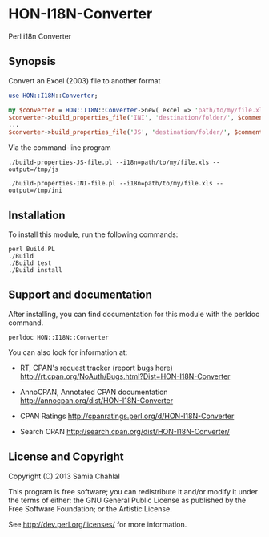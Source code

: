 HON-I18N-Converter
==================

Perl i18n Converter

Synopsis
------------

Convert an Excel (2003) file to another format

```perl
use HON::I18N::Converter;

my $converter = HON::I18N::Converter->new( excel => 'path/to/my/file.xls' );
$converter->build_properties_file('INI', 'destination/folder/', $comment);
...
$converter->build_properties_file('JS', 'destination/folder/', $comment);
```

Via the command-line program

```
./build-properties-JS-file.pl --i18n=path/to/my/file.xls --output=/tmp/js

./build-properties-INI-file.pl --i18n=path/to/my/file.xls --output=/tmp/ini
```

Installation
------------

To install this module, run the following commands:

    perl Build.PL
    ./Build
    ./Build test
    ./Build install
  
Support and documentation
-------------------------

After installing, you can find documentation for this module with the
perldoc command.

    perldoc HON::I18N::Converter

You can also look for information at:

* RT, CPAN's request tracker (report bugs here)
  http://rt.cpan.org/NoAuth/Bugs.html?Dist=HON-I18N-Converter

* AnnoCPAN, Annotated CPAN documentation
  http://annocpan.org/dist/HON-I18N-Converter

* CPAN Ratings
  http://cpanratings.perl.org/d/HON-I18N-Converter

* Search CPAN
  http://search.cpan.org/dist/HON-I18N-Converter/


License and Copyright
---------------------

Copyright (C) 2013 Samia Chahlal

This program is free software; you can redistribute it and/or modify it
under the terms of either: the GNU General Public License as published
by the Free Software Foundation; or the Artistic License.

See http://dev.perl.org/licenses/ for more information.